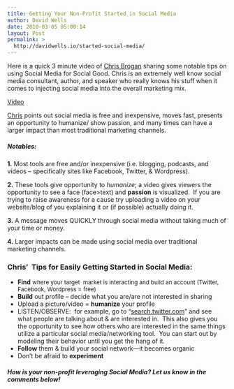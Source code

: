 ```yaml
---
title: Getting Your Non-Profit Started in Social Media
author: David Wells
date: 2010-03-05 05:00:14
layout: Post
permalink: >
  http://davidwells.io/started-social-media/
---
```


Here is a quick 3 minute video of [Chris Brogan](http://www.chrisbrogan.com/) sharing some notable tips on using Social Media for Social Good. Chris is an extremely well know social media consultant, author, and speaker who really knows his stuff when it comes to injecting social media into the overall marketing mix.

[Video](https://www.youtube.com/watch?v=ufPR4v10wsI)

[Chris](http://www.chrisbrogan.com/) points out social media is free and inexpensive, moves fast, presents an opportunity to humanize/ show passion, and many times can have a larger impact than most traditional marketing channels.

##### Notables:

**1.** Most tools are free and/or inexpensive (i.e. blogging, podcasts, and videos – specifically sites like Facebook, Twitter, & Wordpress).

**2.** These tools give opportunity to _humanize_; a video gives viewers the opportunity to see a face (face>text) and **passion** is visualized.  If you are trying to raise awareness for a cause try uploading a video on your website/blog of you explaining it or (if possible) actually doing it.

**3.** A message moves QUICKLY through social media without taking much of your time or money.

**4.** Larger impacts can be made using social media over traditional marketing channels.

### Chris’  Tips for Easily Getting Started in Social Media:

*   **Find** </span><span style="font-weight: normal; font-size: 13px;">where your target  market is interacting and build an account (Twitter, Facebook, Wordpress = free)</span>
*   **Build** out profile – decide what you are/are not interested in sharing
*   Upload a picture/video = **humanize** your profile
*   LISTEN/OBSERVE:  for example, go to “[search.twitter.com](http://search.twitter.com/)” and see what people are talking about & are interested in.  This also gives you the opportunity to see how others who are interested in the same things utilize a particular social media/networking tool.  You can start out by modeling their behavior until you get the hang of it.
*   **Follow** them & build your social network—it becomes organic
*   Don’t be afraid to **experiment**

##### **How is your non-profit leveraging Social Media? Let us know in the comments below!**

